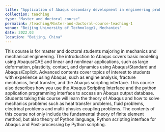 ```yaml
---
title: "Application of Abaqus secondary development in engineering problems"
collection: teaching
type: "Master and doctoral course"
permalink: /teaching/Master-and-doctoral-course-teaching-1
venue: "Beijing University of Technology1, Mechanics"
date: 2022.03
location: "Beijing, China"
---
```


This course is for master and doctoral students majoring in mechanics and mechanical engineering. The introduction to Abaqus covers basic modeling using Abaqus/CAE and linear and nonlinear applications, such as large deformation, plasticity, contact, and dynamics using Abaqus/Standard and Abaqus/Explicit. Advanced contents cover topics of interest to students with experience using Abaqus, such as engine analysis, fracture mechanics, heat transfer, and the Abaqus scripting interface. This course also describes how you use the Abaqus Scripting Interface and the python application programming interface to access an Abaqus output database. Students taking this course will learn the theory of Abaqus and how to solve mechanics problems such as heat transfer problems, fluid problems, electrical problems and multi-physics coupling problems. The contents of this course not only include the fundamental theory of finite element method, but also theory of Python language, Python scripting interface for Abaqus and Post-processing by Python scripting.
